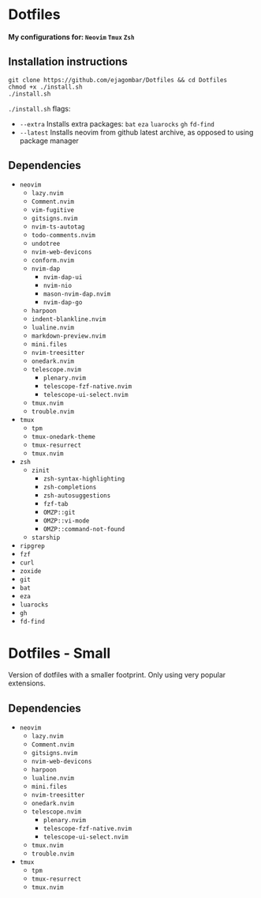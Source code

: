 # Dotfiles
#### My configurations for: `Neovim` `Tmux` `Zsh`


## Installation instructions

```
git clone https://github.com/ejagombar/Dotfiles && cd Dotfiles
chmod +x ./install.sh
./install.sh
```

`./install.sh` flags:
- `--extra` Installs extra packages: `bat` `eza` `luarocks` `gh` `fd-find`
- `--latest` Installs neovim from github latest archive, as opposed to using package manager

## Dependencies

- `neovim`
    - `lazy.nvim`
    - `Comment.nvim`
    - `vim-fugitive`
    - `gitsigns.nvim`
    - `nvim-ts-autotag`
    - `todo-comments.nvim`
    - `undotree`
    - `nvim-web-devicons`
    - `conform.nvim`
    - `nvim-dap`
        - `nvim-dap-ui`
        - `nvim-nio`
        - `mason-nvim-dap.nvim`
        - `nvim-dap-go`
    - `harpoon`
    - `indent-blankline.nvim`
    - `lualine.nvim`
    - `markdown-preview.nvim`
    - `mini.files`
    - `nvim-treesitter`
    - `onedark.nvim`
    - `telescope.nvim`
        - `plenary.nvim`
        - `telescope-fzf-native.nvim`
        - `telescope-ui-select.nvim`
    - `tmux.nvim`
    - `trouble.nvim`
- `tmux`
    - `tpm`
    - `tmux-onedark-theme`
    - `tmux-resurrect`
    - `tmux.nvim`
- `zsh`
    - `zinit`
        - `zsh-syntax-highlighting`
        - `zsh-completions`
        - `zsh-autosuggestions`
        - `fzf-tab`
        - `OMZP::git`
        - `OMZP::vi-mode`
        - `OMZP::command-not-found`
    - `starship`
- `ripgrep`
- `fzf`
- `curl`
- `zoxide`
- `git`
- `bat`
- `eza`
- `luarocks`
- `gh`
- `fd-find`


# Dotfiles - Small
Version of dotfiles with a smaller footprint. Only using very popular extensions.

## Dependencies

- `neovim`
    - `lazy.nvim`
    - `Comment.nvim`
    - `gitsigns.nvim`
    - `nvim-web-devicons`
    - `harpoon`
    - `lualine.nvim`
    - `mini.files`
    - `nvim-treesitter`
    - `onedark.nvim`
    - `telescope.nvim`
        - `plenary.nvim`
        - `telescope-fzf-native.nvim`
        - `telescope-ui-select.nvim`
    - `tmux.nvim`
    - `trouble.nvim`
- `tmux`
    - `tpm`
    - `tmux-resurrect`
    - `tmux.nvim`
